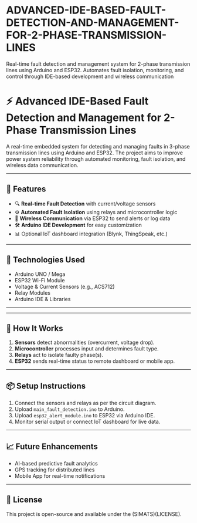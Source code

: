 # ADVANCED-IDE-BASED-FAULT-DETECTION-AND-MANAGEMENT-FOR-2-PHASE-TRANSMISSION-LINES
Real-time fault detection and management system for 2-phase transmission lines using Arduino and ESP32. Automates fault isolation, monitoring, and control through IDE-based development and wireless communication
# ⚡ Advanced IDE-Based Fault Detection and Management for 2-Phase Transmission Lines

A real-time embedded system for detecting and managing faults in 3-phase transmission lines using Arduino and ESP32. The project aims to improve power system reliability through automated monitoring, fault isolation, and wireless data communication.

---

## 🚀 Features

- 🔍 **Real-time Fault Detection** with current/voltage sensors
- ⚙️ **Automated Fault Isolation** using relays and microcontroller logic
- 📡 **Wireless Communication** via ESP32 to send alerts or log data
- 🛠️ **Arduino IDE Development** for easy customization
- 📊 Optional IoT dashboard integration (Blynk, ThingSpeak, etc.)

---

## 🔧 Technologies Used

- Arduino UNO / Mega
- ESP32 Wi-Fi Module
- Voltage & Current Sensors (e.g., ACS712)
- Relay Modules
- Arduino IDE & Libraries

---


---

## 🧪 How It Works

1. **Sensors** detect abnormalities (overcurrent, voltage drop).
2. **Microcontroller** processes input and determines fault type.
3. **Relays** act to isolate faulty phase(s).
4. **ESP32** sends real-time status to remote dashboard or mobile app.

---

## 📦 Setup Instructions

1. Connect the sensors and relays as per the circuit diagram.
2. Upload `main_fault_detection.ino` to Arduino.
3. Upload `esp32_alert_module.ino` to ESP32 via Arduino IDE.
4. Monitor serial output or connect IoT dashboard for live data.

---

## 📈 Future Enhancements

- AI-based predictive fault analytics
- GPS tracking for distributed lines
- Mobile App for real-time notifications

---

## 📄 License

This project is open-source and available under the (SIMATS)(LICENSE).



